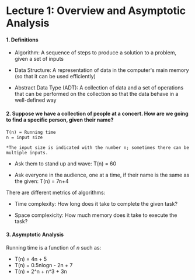 # Lecture 1: Overview and Asymptotic Analysis

#### 1. Definitions

  * Algorithm: A sequence of steps to produce a solution to a problem, given a set of inputs

  * Data Structure: A representation of data in the computer's main memory (so that it can be used efficiently)

  * Abstract Data Type (ADT): A collection of data and a set of operations that can be performed on the collection so that the data behave in a well-defined way

#### 2. Suppose we have a collection of people at a concert. How are we going to find a specific person, given their name?

```
T(n) = Running time
n = input size

*The input size is indicated with the number n; sometimes there can be multiple inputs.
```

  * Ask them to stand up and wave: T(n) = 60

  * Ask everyone in the audience, one at a time, if their name is the same as the given: T(n) = 7n+4


There are different metrics of algorithms:

* Time complexity: How long does it take to complete the given task?

* Space complexicity: How much memory does it take to execute the task?



#### 3. Asymptotic Analysis

Running time is a function of *n* such as:
  
  * T(n) = 4n + 5
  * T(n) = 0.5nlogn - 2n + 7
  * T(n) = 2^n + n^3 + 3n
